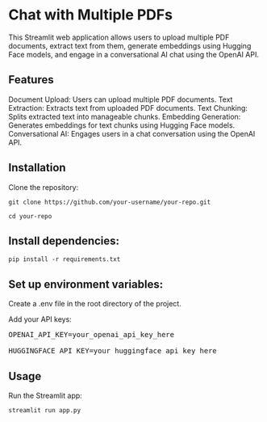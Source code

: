 # Chat with Multiple PDFs
This Streamlit web application allows users to upload multiple PDF documents, extract text from them, generate embeddings using Hugging Face models, and engage in a conversational AI chat using the OpenAI API.

## Features
Document Upload: Users can upload multiple PDF documents.
Text Extraction: Extracts text from uploaded PDF documents.
Text Chunking: Splits extracted text into manageable chunks.
Embedding Generation: Generates embeddings for text chunks using Hugging Face models.
Conversational AI: Engages users in a chat conversation using the OpenAI API.

## Installation
Clone the repository:

`git clone https://github.com/your-username/your-repo.git`

`cd your-repo`

## Install dependencies:
`pip install -r requirements.txt`

## Set up environment variables:
Create a .env file in the root directory of the project.

Add your API keys:

<pre>
OPENAI_API_KEY=your_openai_api_key_here

HUGGINGFACE_API_KEY=your_huggingface_api_key_here
</pre>


## Usage
Run the Streamlit app:

`streamlit run app.py`
